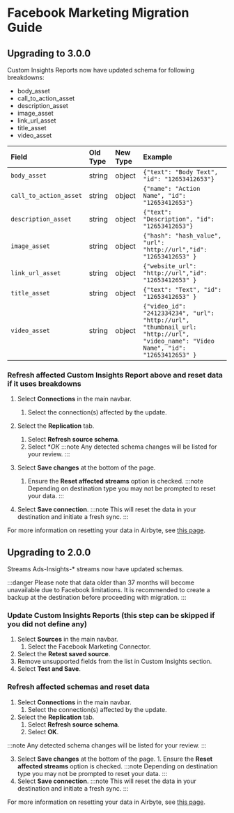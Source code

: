 # Facebook Marketing Migration Guide

## Upgrading to 3.0.0

Custom Insights Reports now have updated schema for following breakdowns:
- body_asset
- call_to_action_asset
- description_asset
- image_asset
- link_url_asset
- title_asset
- video_asset

| Field                  | Old Type | New Type | Example                                                                                                                           |
|:-----------------------|:---------|:---------|:----------------------------------------------------------------------------------------------------------------------------------|
| `body_asset`           | string   | object   | `{"text": "Body Text", "id": "12653412653"}`                                                                                      |
| `call_to_action_asset` | string   | object   | `{"name": "Action Name", "id": "12653412653"}`                                                                                    |
| `description_asset`    | string   | object   | `{"text": "Description", "id": "12653412653"}`                                                                                    |
| `image_asset`          | string   | object   | `{"hash": "hash_value", "url": "http://url","id": "12653412653" }`                                                                |
| `link_url_asset`       | string   | object   | `{"website_url": "http://url","id": "12653412653" }`                                                                              |
| `title_asset`          | string   | object   | `{"text": "Text", "id": "12653412653" }`                                                                                          |
| `video_asset`          | string   | object   | `{"video_id": "2412334234", "url": "http://url", "thumbnail_url: "http://url", "video_name": "Video Name", "id": "12653412653" }` |


### Refresh affected Custom Insights Report above and reset data if it uses breakdowns 

1. Select **Connections** in the main navbar.
    1. Select the connection(s) affected by the update.
2. Select the **Replication** tab.
    1. Select **Refresh source schema**.
    2. Select **OK*
:::note
Any detected schema changes will be listed for your review.
:::

3. Select **Save changes** at the bottom of the page.
    1. Ensure the **Reset affected streams** option is checked.
:::note
Depending on destination type you may not be prompted to reset your data.
:::
4. Select **Save connection**. 
:::note
This will reset the data in your destination and initiate a fresh sync.
:::

For more information on resetting your data in Airbyte, see [this page](https://docs.airbyte.com/operator-guides/reset).


## Upgrading to 2.0.0

Streams Ads-Insights-\* streams now have updated schemas.

:::danger
Please note that data older than 37 months will become unavailable due to Facebook limitations.
It is recommended to create a backup at the destination before proceeding with migration.
:::

### Update Custom Insights Reports (this step can be skipped if you did not define any)

1. Select **Sources** in the main navbar.
   1. Select the Facebook Marketing Connector.
2. Select the **Retest saved source**.
3. Remove unsupported fields from the list in Custom Insights section.
4. Select **Test and Save**.

### Refresh affected schemas and reset data

1. Select **Connections** in the main navbar.
   1. Select the connection(s) affected by the update.
2. Select the **Replication** tab.
   1. Select **Refresh source schema**.
   2. Select **OK**.

:::note
Any detected schema changes will be listed for your review.
:::

3. Select **Save changes** at the bottom of the page. 1. Ensure the **Reset affected streams** option is checked.
   :::note
   Depending on destination type you may not be prompted to reset your data.
   :::
4. Select **Save connection**.
   :::note
   This will reset the data in your destination and initiate a fresh sync.
   :::

For more information on resetting your data in Airbyte, see [this page](https://docs.airbyte.com/operator-guides/reset).
